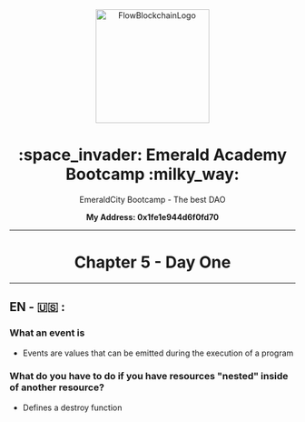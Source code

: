 
<div align="center"> 
  <img  width="200" alt="FlowBlockchainLogo" justify-content="center" src="https://cryptologos.cc/logos/flow-flow-logo.png">
  <h1> :space_invader: Emerald Academy Bootcamp :milky_way: </h1>
  <p>EmeraldCity Bootcamp - The best DAO</p>
  <p> <strong> My Address:  0x1fe1e944d6f0fd70 </strong> </p>
</div>

-----------------------------------------------------------------------------------------------------------------------------------------------------------

<h1 align="center"> Chapter 5 -  Day One </h1>

-----------------------------------------------------------------------------------------------------------------------------------------------------------

<h2> EN - 🇺🇸 :</h2>

<h3> What an event is </h3> 

- Events are values that can be emitted during the execution of a program




<h3> What do you have to do if you have resources "nested" inside of another resource? </h3> 

- Defines a destroy function

